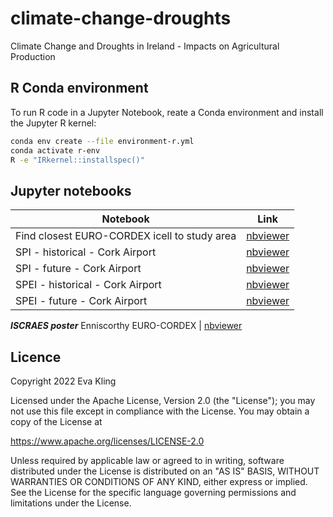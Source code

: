 # climate-change-droughts

Climate Change and Droughts in Ireland - Impacts on Agricultural Production

## R Conda environment

To run R code in a Jupyter Notebook, reate a Conda environment and install the Jupyter R kernel:

```sh
conda env create --file environment-r.yml
conda activate r-env
R -e "IRkernel::installspec()"
```

## Jupyter notebooks

Notebook | Link
--- | ---
Find closest EURO-CORDEX icell to study area | [nbviewer](https://nbviewer.org/github/ClimAg/climate-change-droughts/blob/main/docs/eurocordex-find-icell.ipynb)
SPI - historical - Cork Airport | [nbviewer](https://nbviewer.org/github/ClimAg/climate-change-droughts/blob/main/docs/eurocordex-process-spi-hist-ca.ipynb)
SPI - future - Cork Airport | [nbviewer](https://nbviewer.org/github/ClimAg/climate-change-droughts/blob/main/docs/eurocordex-process-spi-future-ca.ipynb)
SPEI - historical - Cork Airport | [nbviewer](https://nbviewer.org/github/ClimAg/climate-change-droughts/blob/main/docs/eurocordex-process-spei-hist-ca.ipynb)
SPEI - future - Cork Airport | [nbviewer](https://nbviewer.org/github/ClimAg/climate-change-droughts/blob/main/docs/eurocordex-process-spei-future-ca.ipynb)
***ISCRAES poster***
Enniscorthy EURO-CORDEX | [nbviewer](https://nbviewer.org/github/ClimAg/climate-change-droughts/blob/main/docs/enniscorthy.ipynb)

## Licence

Copyright 2022 Eva Kling

Licensed under the Apache License, Version 2.0 (the "License");
you may not use this file except in compliance with the License.
You may obtain a copy of the License at

  <https://www.apache.org/licenses/LICENSE-2.0>

Unless required by applicable law or agreed to in writing, software
distributed under the License is distributed on an "AS IS" BASIS,
WITHOUT WARRANTIES OR CONDITIONS OF ANY KIND, either express or implied.
See the License for the specific language governing permissions and
limitations under the License.
